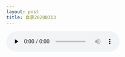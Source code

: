 ```yaml
---
layout: post
title: 自录20200313
---
```



<audio id="audio" controls="" preload="none">
<source id="mp3" src="{{ site.baseurl }}/images/res/20200313music.mp3">
</audio>
